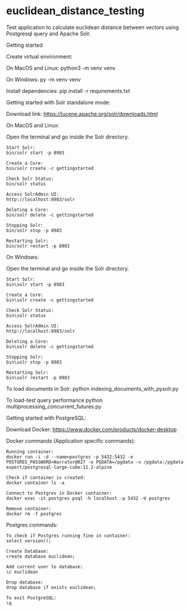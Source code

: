 # euclidean_distance_testing

Test application to calculate euclidean distance between vectors using Postgresql query and Apache Solr.

Getting started

Create virtual environment:

  On MacOS and Linux:
  python3 -m venv venv

  On Windows:
  py -m venv venv

Install dependencies:
  pip install -r requirements.txt

Getting started with Solr standalone mode:
  
  Download link:
  https://lucene.apache.org/solr/downloads.html
  
  On MacOS and Linux:
  
  Open the terminal and go inside the Solr directory.
  
    Start Solr:
    bin/solr start -p 8983

    Create a Core:
    bin/solr create -c gettingstarted

    Check Solr Status:
    bin/solr status

    Access SolrAdmin UI:
    http://localhost:8983/solr

    Deleting a Core:
    bin/solr delete -c gettingstarted

    Stopping Solr:
    bin/solr stop -p 8983

    Restarting Solr:
    bin/solr restart -p 8983
    
  On Windows:
  
  Open the terminal and go inside the Solr directory.
    
    Start Solr:
    bin\solr start -p 8983

    Create a Core:
    bin\solr create -c gettingstarted

    Check Solr Status:
    bin\solr status

    Access SolrAdmin UI:
    http://localhost:8983/solr

    Deleting a Core:
    bin\solr delete -c gettingstarted

    Stopping Solr:
    bin\solr stop -p 8983

    Restarting Solr:
    bin\solr restart -p 8983
    
To load documents in Solr:
  python indexing_documents_with_pysolr.py

To load-test query performance 
  python multiprocessing_concurrent_futures.py
  
Getting started with PostgreSQL:

  Download Docker:
  https://www.docker.com/products/docker-desktop
  
  Docker commands (Application specific commands):
  
    Running container:
    docker run -i -d --name=postgres -p 5432:5432 -e POSTGRES_PASSWORD=Narrator@027 -e PGDATA=/pgdata -v /pgdata:/pgdata expert/postgresql-large-cube:11.2-alpine
    
    Check if container is created:
    docker container ls -a
    
    Connect to Postgres in Docker container:
    docker exec -it postgres psql -h localhost -p 5432 -U postgres
    
    Remove container:
    docker rm -f postgres

  Postgres commands:
  
    To check if Postgres running fine in container:
    select version();
    
    Create Database:
    create database euclidean;
    
    Add current user to database:
    \c euclidean
  
    Drop database:
    drop database if exists euclidean;
  
    To exit PostgreSQL:
    \q
  
  
  
  
  
  
  
  
  
  
